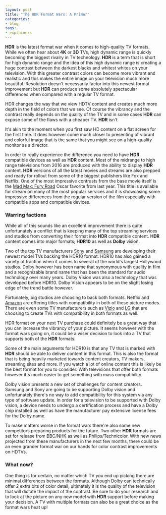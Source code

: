 ```yaml
---
layout: post
title: "The HDR Format Wars: A Primer"
categories:
- blog
tags:
- explainers
---
```

**HDR** is the latest format war when it comes to high-quality TV formats. While we often hear about **4K** or **3D** TVs, high dynamic range is quickly becoming the biggest rivalry in TV technology. **HDR** is a term that is short for high dynamic range and the idea of this high dynamic range is creating a huge contrast between the darkest blacks and whitest whites on your television. With this greater contrast colors can become more vibrant and realistic and this makes the entire image on your television much more beautiful. Resolution doesn't necessarily factor into this newest format improvement but **HDR** can produce some absolutely spectacular differences when compared with a regular TV format.

HDR changes the way that we view HDTV content and creates much more depth in the field of colors that we see. Of course the vibrancy and the contrast really depends on the quality of the TV and in some cases **HDR** can expose some of the flaws with a cheaper TV. **HDR** isn't It's akin to the moment when you first saw HD content on a flat screen for the first time. It does however come much closer to presenting of vibrant and colorful image that is the same that you might see on a high-quality monitor as a director.In order to really experience the difference you need to have **HDR** compatible devices as well as **HDR** content. Most of the midrange to high range televisions from 2016 are produced with the ability to display **HDR** content. **HDR** versions of all the latest movies and streams are also prepped and ready for rollout from some of the biggest publishers like Fox and Netflix. One of the most impressive contrasts from the base movie itself is the [Mad Max: Fury Road](http://amzn.to/2b2UES8) Oscar favorite from last year. This title is available for stream on many of the most popular services and it is showcasing some impressive differences from the regular version of the film especially with compatible apps and compatible devices. ### Warring factionsWhile all of this sounds like an excellent improvement there is quite unfortunately a conflict that is keeping many of the top streaming services and studios from converting their format into **HDR** compatible content. **HDR** content comes into major formats; **HDR10** as well as **Dolby** vision. Two of the top TV manufacturers [Sony](http://amzn.to/2aC1p9L) and [Samsung](http://amzn.to/2b2ToOZ) are developing their newest model TVs backing the HDR10 format. HDR10 has also gained a variety of traction when it comes to several of the world's largest Hollywood studios. Dolby however has been name that synonymous with quality in film and a recognizable brand name that has been the standard for audio technology over many years. Dolby Vision was also a technology that was developed before HDR10. Dolby Vision appears to be on the slight losing edge of the trend battle however. Fortunately, big studios are choosing to back both formats. Netflix and [Amazon](https://www.amazon.com/gp/video/primesignup?tag=myhdrtv-20) are offering titles with compatibility in both of these picture modes. There are even some TV manufacturers such as [Vizio](http://amzn.to/2bb9uXd) and [LG](http://amzn.to/2aC2IWj) that are choosing to create TVs with compatibility in both formats as well. HDR format on your next TV purchase could definitely be a great way that you can increase the vibrancy of your picture. It seems however with the format wars going on, it could be a wiser decision to look into a TV that supports both of the **HDR** formats.Some of the main arguments for HDR10 is that any TV that is marked with **HDR** should be able to deliver content in this format. This is also the format that is being heavily marketed towards content creators, TV makers, streaming sites and more. If you watch a lot of online content this is likely be the best format for you to consider. With televisions that offer both formats however it's much easier to get something with mass compatibility. Dolby vision presents a new set of challenges for content creators. Samsung and Sony are going to be supporting Dolby vision and unfortunately there's no way to add compatibility for this system via any type of software update. In order for a television to be supported with Dolby vision, a device needs to undergo a certification process and have a Dolby chip installed as well as have the manufacturer pay extensive license fees for the Dolby name. To make matters worse in the format wars there're also some new competitors preparing products for the future. Two other **HDR** formats are set for release from BBC/NHK as well as Philips/Technicolor. With new news projected from these manufacturers in the next few months, there could be an even grander format war on our hands for color contrast improvements on HDTVs. ### What now?
One thing is for certain, no matter which TV you end up picking there are minimal differences between the formats. Although Dolby can technically offer 2 extra bits of color detail, ultimately it is the quality of the television that will dictate the impact of the contrast. Be sure to do your research and to look at the picture on any new model with **HDR** support before making your decision. A TV with multiple formats can also be a great choice as the format wars heat up!

